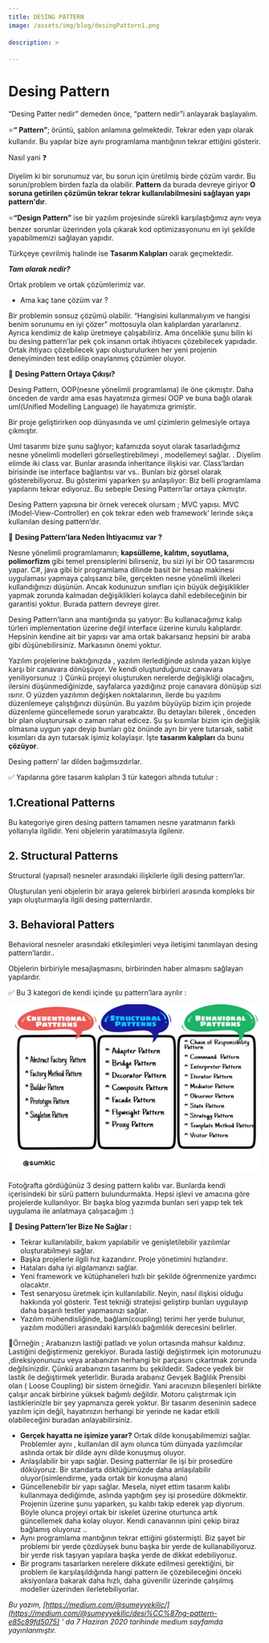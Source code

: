 ```yaml
---
title: DESİNG PATTERN 
image: /assets/img/blog/desingPattern1.png

description: >

---
```

# **Desing Pattern** 

“Desing Patter nedir” demeden önce, “pattern nedir”i anlayarak başlayalım.

⭐**“ Pattern”**; örüntü, şablon anlamına gelmektedir. Tekrar eden yapı olarak kullanılır. Bu yapılar bize aynı programlama mantığının tekrar ettiğini gösterir.

Nasıl yani ❓

Diyelim ki bir sorunumuz var, bu sorun için üretilmiş birde çözüm vardır. Bu sorun/problem birden fazla da olabilir. **Pattern** da burada devreye giriyor **O soruna getirilen çözümün tekrar tekrar kullanılabilmesini sağlayan yapı pattern'dır**.

⭐**“Design Pattern”** ise bir yazılım projesinde sürekli karşılaştığımız aynı veya benzer sorunlar üzerinden yola çıkarak kod optimizasyonunu en iyi şekilde yapabilmemizi sağlayan yapıdır.

Türkçeye çevrilmiş halinde ise **Tasarım Kalıpları** oarak geçmektedir.

_**Tam olarak nedir?**_

Ortak problem ve ortak çözümlerimiz var.

-   Ama kaç tane çözüm var ?

Bir problemin sonsuz çözümü olabilir. “Hangisini kullanmalıyım ve hangisi benim sorunumu en iyi çözer” mottosuyla olan kalıplardan yararlanırız. Ayrıca kendimiz de kalıp üretmeye çalışabiliriz. Ama öncelikle şunu bilin ki bu desing pattern’lar pek çok insanın ortak ihtiyacını çözebilecek yapıdadır. Ortak ihtiyacı çözebilecek yapı oluşturulurken her yeni projenin deneyiminden test edilip onaylanmış çözümler oluyor.

📌 **Desing Pattern Ortaya Çıkışı?**

Desing Pattern, OOP(nesne yönelimli programlama) ile öne çıkmıştır. Daha önceden de vardır ama esas hayatımıza girmesi OOP ve buna bağlı olarak uml(Unified Modelling Language) ile hayatımıza grimiştir.

Bir proje geliştirirken oop dünyasında ve uml çizimlerin gelmesiyle ortaya çıkmıştır.

Uml tasarımı bize şunu sağlıyor; kafamızda soyut olarak tasarladığımız nesne yönelimli modelleri görselleştirebilmeyi , modellemeyi sağlar. . Diyelim elimde iki class var. Bunlar arasında inheritance ilişkisi var. Class’lardan birisinde ise interface bağlantısı var vs.. Bunları biz görsel olarak gösterebiliyoruz. Bu gösterimi yaparken şu anlaşılıyor: Biz belli programlama yapılarını tekrar ediyoruz. Bu sebeple Desing Pattern’lar ortaya çıkmıştır.

Desing Pattern yapısına bir örnek verecek olursam ; MVC yapısı. MVC (Model-View-Controller) en çok tekrar eden web framework’ lerinde sıkça kullanılan desing pattern’dır.

📌 **Desing Pattern’lara Neden İhtiyacımız var ?**

Nesne yönelimli programlamanın; **kapsülleme, kalıtım, soyutlama, polimorfizm** gibi temel prensiplerini bilirseniz, bu sizi iyi bir OO tasarımcısı yapar. C#, java gibi bir programlama dilinde basit bir hesap makinesi uygulaması yapmaya çalışsanız bile, gerçekten nesne yönelimli ilkeleri kullandığınızı düşünün. Ancak kodunuzun sınıfları için büyük değişiklikler yapmak zorunda kalmadan değişiklikleri kolayca dahil edebileceğinin bir garantisi yoktur. Burada pattern devreye girer.

Desing Pattern’ların ana mantığında şu yatıyor: Bu kullanacağımız kalıp türleri implementation üzerine değil interface üzerine kurulu kalıplardır. Hepsinin kendine ait bir yapısı var ama ortak bakarsanız hepsini bir araba gibi düşünebilirsiniz. Markasının önemi yoktur.

Yazılım projelerine baktığınızda , yazılım ilerlediğinde aslında yazan kişiye karşı bir canavara dönüşüyor. Ve kendi oluşturduğunuz canavara yeniliyorsunuz :) Çünkü projeyi oluşturuken nerelerde değişikliği olacağını, ilersini düşünmediğinizde, sayfalarca yazdığınız proje canavara dönüşüp sizi ısırır. O yüzden yazılımın değişken noktalarının, ilerde bu yazılımı düzenlemeye çalıştığınızı düşünün. Bu yazılım büyüyüp bizim için projede düzenleme güncellemede sorun yaratıcaktır. Bu detayları bilerek , önceden bir plan oluşturursak o zaman rahat edicez. Şu şu kısımlar bizim için değişlik olmasına uygun yapı deyip bunları göz önünde ayrı bir yere tutarsak, sabit kısımları da ayrı tutarsak işimiz kolaylaşır. İşte **tasarım kalıpları** da bunu **çözüyor**.

Desing pattern’ lar dilden bağımsızdırlar.

✅ Yapılarına göre tasarım kalıpları 3 tür kategori altında tutulur :

## **1.Creational Patterns**

Bu kategoriye giren desing pattern tamamen nesne yaratmanın farklı yollarıyla ilgilidir. Yeni objelerin yaratılmasıyla ilgilenir.

## **2. Structural Patterns**

Structural (yapısal) nesneler arasındaki ilişkilerle ilgili desing pattern’lar.

Oluşturulan yeni objelerin bir araya gelerek birbirleri arasında kompleks bir yapı oluşturmaıyla ilgili desing patternlardır.

## **3. Behavioral Patters**

Behavioral nesneler arasındaki etkileşimleri veya iletişimi tanımlayan desing pattern’lardır..

Objelerin birbiriyle mesajlaşmasını, birbirinden haber almasını sağlayan yapılardır.

✅ Bu 3 kategori de kendi içinde şu pattern’lara ayrılır :

![desingPatternCizimim](/assets/img/blog/desingPattern.png)

Fotoğrafta gördüğünüz 3 desing pattern kalıbı var. Bunlarda kendi içerisindeki bir sürü pattern bulundurmakta. Hepsi işlevi ve amacına göre projelerde kullanılıyor. Bir başka blog yazımda bunları seri yapıp tek tek uygulama ile anlatmaya çalışacağım :)

📌 **Desing Pattern’ler Bize Ne Sağlar :**

-   Tekrar kullanılabilir, bakım yapılabilir ve genişletilebilir yazılımlar oluşturabilmeyi sağlar.
-   Başka projelerle ilgili hız kazandırır. Proje yönetimini hızlandırır.
-   Hataları daha iyi algılamanızı sağlar.
-   Yeni framework ve kütüphaneleri hızlı bir şekilde öğrenmenize yardımcı olacaktır.
-   Test senaryosu üretmek için kullanılabilir. Neyin, nasıl ilişkisi olduğu hakkında yol gösterir. Test tekniği stratejisi geliştirp bunları uygulayıp daha başarılı testler yapmasnızı sağlar.
-   Yazılım mühendisliğinde, bağlam(coupling) terimi her yerde bulunur, yazılım modülleri arasındaki karşılıklı bağımlılık derecesini belirler.

🔦Örneğin ; Arabanızın lastiği patladı ve yolun ortasında mahsur kaldınız. Lastiğini değiştirmeniz gerekiyor. Burada lastiği değiştirmek için motorunuzu ,direksiyonunuzu veya arabanızın herhangi bir parçasını çıkartmak zorunda değilsinizdir. Çünkü arabanızın tasarımı bu şekildedir. Sadece yedek bir lastik ile değiştirmek yeterlidir. Burada arabanız Gevşek Bağlılık Prensibi olan ( Loose Coupling) bir sistem örneğidir. Yani aracınızın bileşenleri birlikte çalışır ancak birbirine yüksek bağımlı değildir. Motoru çalıştırmak için lastiklerinizle bir şey yapmanıza gerek yoktur. Bir tasarım deseninin sadece yazılım için değil, hayatınızın herhangi bir yerinde ne kadar etkili olabileceğini buradan anlayabilirsiniz.

-   **Gerçek hayatta ne işimize yarar?** Ortak dilde konuşabilmemizi sağlar. Problemler aynı , kullanılan dil aynı olunca tüm dünyada yazılımcılar aslında ortak bir dilde aynı dilde konuşmuş oluyor.
-   Anlaşılabilir bir yapı sağlar. Desing patternlar ile işi bir prosedüre döküyoruz. Bir standarta döktüğümüzde daha anlaşılabilir oluyor(isimlendirme, yada ortak bir konuşma alanı)
-   Güncellenebilir bir yapı sağlar. Mesela, niyet ettim tasarım kalıbı kullanmaya dediğimde, aslında yaptığım şey işi prosedüre dökmektir. Projenin üzerine şunu yaparken, şu kalıbı takip ederek yap diyorum. Böyle olunca projeyi ortak bir iskelet üzerine oturtunca artık güncellemek daha kolay oluyor. Kendi canavarının ipini çekip biraz bağlamış oluyoruz ..
-   Aynı programlama mantığının tekrar ettiğini göstermişti. Biz şayet bir problemi bir yerde çözdüysek bunu başka bir yerde de kullanabiliyoruz. bir yerde risk taşıyan yapılara başka yerde de dikkat edebiliyoruz.
-   Bir programı tasarlarken nerelere dikkate edilmesi gerektiğini, bir problem ile karşılaşıldığında hangi pattern ile çözebileceğini önceki aksiyonlara bakarak daha hızlı, daha güvenilir üzerinde çalışılmış modeller üzerinden ilerletebiliyorlar.

_Bu yazım, [https://medium.com/@sumeyyekilic/](https://medium.com/@sumeyyekilic/desi%CC%87ng-pattern-e85c89fd5075) ' da 7 Haziran 2020 tarihinde medium sayfamda yayınlanmıştır._
